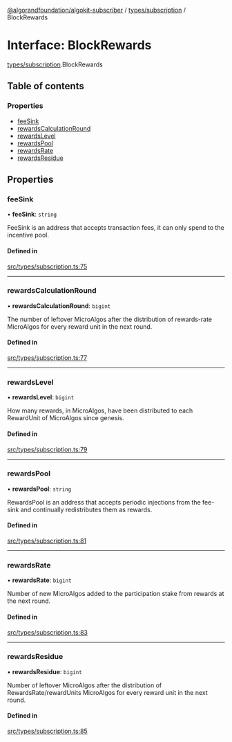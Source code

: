 [@algorandfoundation/algokit-subscriber](../README.md) / [types/subscription](../modules/types_subscription.md) / BlockRewards

# Interface: BlockRewards

[types/subscription](../modules/types_subscription.md).BlockRewards

## Table of contents

### Properties

- [feeSink](types_subscription.BlockRewards.md#feesink)
- [rewardsCalculationRound](types_subscription.BlockRewards.md#rewardscalculationround)
- [rewardsLevel](types_subscription.BlockRewards.md#rewardslevel)
- [rewardsPool](types_subscription.BlockRewards.md#rewardspool)
- [rewardsRate](types_subscription.BlockRewards.md#rewardsrate)
- [rewardsResidue](types_subscription.BlockRewards.md#rewardsresidue)

## Properties

### feeSink

• **feeSink**: `string`

FeeSink is an address that accepts transaction fees, it can only spend to the incentive pool.

#### Defined in

[src/types/subscription.ts:75](https://github.com/algorandfoundation/algokit-subscriber-ts/blob/main/src/types/subscription.ts#L75)

---

### rewardsCalculationRound

• **rewardsCalculationRound**: `bigint`

The number of leftover MicroAlgos after the distribution of rewards-rate MicroAlgos for every reward unit in the next round.

#### Defined in

[src/types/subscription.ts:77](https://github.com/algorandfoundation/algokit-subscriber-ts/blob/main/src/types/subscription.ts#L77)

---

### rewardsLevel

• **rewardsLevel**: `bigint`

How many rewards, in MicroAlgos, have been distributed to each RewardUnit of MicroAlgos since genesis.

#### Defined in

[src/types/subscription.ts:79](https://github.com/algorandfoundation/algokit-subscriber-ts/blob/main/src/types/subscription.ts#L79)

---

### rewardsPool

• **rewardsPool**: `string`

RewardsPool is an address that accepts periodic injections from the fee-sink and continually redistributes them as rewards.

#### Defined in

[src/types/subscription.ts:81](https://github.com/algorandfoundation/algokit-subscriber-ts/blob/main/src/types/subscription.ts#L81)

---

### rewardsRate

• **rewardsRate**: `bigint`

Number of new MicroAlgos added to the participation stake from rewards at the next round.

#### Defined in

[src/types/subscription.ts:83](https://github.com/algorandfoundation/algokit-subscriber-ts/blob/main/src/types/subscription.ts#L83)

---

### rewardsResidue

• **rewardsResidue**: `bigint`

Number of leftover MicroAlgos after the distribution of RewardsRate/rewardUnits MicroAlgos for every reward unit in the next round.

#### Defined in

[src/types/subscription.ts:85](https://github.com/algorandfoundation/algokit-subscriber-ts/blob/main/src/types/subscription.ts#L85)
